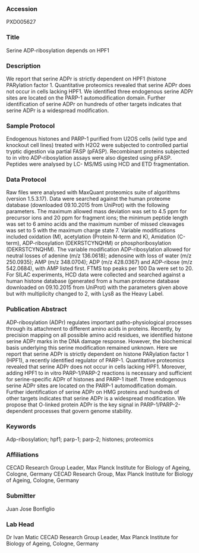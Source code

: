 ### Accession
PXD005627

### Title
Serine ADP-ribosylation depends on HPF1

### Description
We report that serine ADPr is strictly dependent on HPF1 (histone PARylation factor 1. Quantitative proteomics revealed that serine ADPr does not occur in cells lacking HPF1. We identified three endogenous serine ADPr sites are located on the PARP-1 automodification domain. Further identification of serine ADPr on hundreds of other targets indicates that serine ADPr is a widespread modification.

### Sample Protocol
Endogenous histones and PARP-1 purified from U2OS cells (wild type and knockout cell lines) treated with H2O2 were subjected to controlled partial tryptic digestion via partial FASP (pFASP). Recombinant proteins subjected to in vitro ADP-ribosylation assays were also digested using pFASP. Peptides were analysed by LC- MS/MS using HCD and ETD fragmentation.

### Data Protocol
Raw files were analysed with MaxQuant proteomics suite of algorithms (version 1.5.3.17). Data were searched against the human proteome database (downloaded 09.10.2015 from UniProt) with the following parameters. The maximum allowed mass deviation was set to 4.5 ppm for precursor ions and 20 ppm for fragment ions; the minimum peptide length was set to 6 amino acids and the maximum number of missed cleavages was set to 5 with the maximum charge state 7. Variable modifications included oxidation (M), acetylation (Protein N-term and K), Amidation (C-term), ADP-ribosylation (DEKRSTCYNQHM) or phosphoribosylation (DEKRSTCYNQHM). The variable modification ADP-ribosylation allowed for neutral losses of adenine (m/z 136.0618); adenosine with loss of water (m/z 250.0935); AMP (m/z 348.0704); ADP (m/z 428.0367) and ADP-ribose (m/z 542.0684), with AMP listed first. FTMS top peaks per 100 Da were set to 20. For SILAC experiments, HCD data were collected and searched against a human histone database (generated from a human proteome database downloaded on 09.10.2015 from UniProt) with the parameters given above but with multiplicity changed to 2, with Lys8 as the Heavy Label.

### Publication Abstract
ADP-ribosylation (ADPr) regulates important patho-physiological processes through its attachment to different amino acids in proteins. Recently, by precision mapping on all possible amino acid residues, we identified histone serine ADPr marks in the DNA damage response. However, the biochemical basis underlying this serine modification remained unknown. Here we report that serine ADPr is strictly dependent on histone PARylation factor 1 (HPF1), a recently identified regulator of PARP-1. Quantitative proteomics revealed that serine ADPr does not occur in cells lacking HPF1. Moreover, adding HPF1 to in&#xa0;vitro PARP-1/PARP-2 reactions is necessary and sufficient for serine-specific ADPr of histones and PARP-1 itself. Three endogenous serine ADPr sites are located on the PARP-1 automodification domain. Further identification of serine ADPr on HMG proteins and hundreds of other targets indicates that serine ADPr is a widespread modification. We propose that O-linked protein ADPr is the key signal in PARP-1/PARP-2-dependent processes that govern genome stability.

### Keywords
Adp-ribosylation; hpf1; parp-1; parp-2; histones; proteomics

### Affiliations
CECAD Research Group Leader, Max Planck Institute for Biology of Ageing, Cologne, Germany
CECAD Research Group, Max Planck Institute for Biology of Ageing, Cologne, Germany

### Submitter
Juan Jose Bonfiglio

### Lab Head
Dr Ivan Matic
CECAD Research Group Leader, Max Planck Institute for Biology of Ageing, Cologne, Germany


